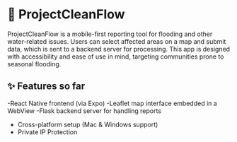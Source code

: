 # 🌊 ProjectCleanFlow

ProjectCleanFlow is a mobile-first reporting tool for flooding and other water-related issues. Users can select affected areas on a map and submit data, which is sent to a backend server for processing. This app is designed with accessibility and ease of use in mind, targeting communities prone to seasonal flooding.

## ✨ Features so far

-React Native frontend (via Expo)
-Leaflet map interface embedded in a WebView
-Flask backend server for handling reports
- Cross-platform setup (Mac & Windows support)
- Private IP Protection
